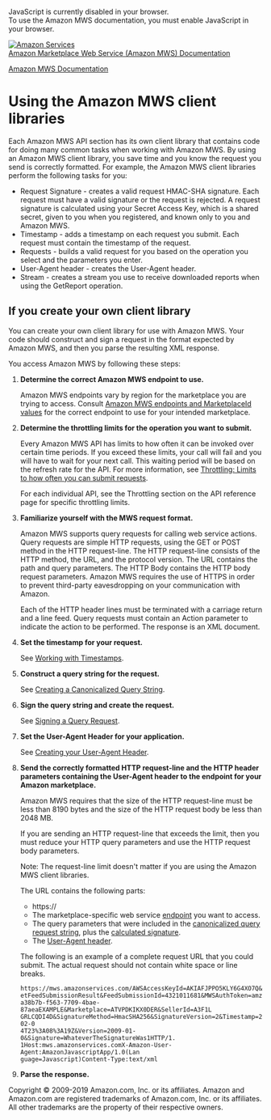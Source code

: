 <div id="MWSDX_noscript">

JavaScript is currently disabled in your browser.  
To use the Amazon MWS documentation, you must enable JavaScript in your
browser.

</div>

<div id="MWSDX_divtop">

[![Amazon
Services](https://images-na.ssl-images-amazon.com/images/G/08/mwsportal/fr_FR/amazonservices.gif
"Amazon Services")](http://services.amazon.fr)  
<span id="MWSDX_titlebar">[Amazon Marketplace Web Service (Amazon MWS)
Documentation](https://developer.amazonservices.fr/gp/mws/docs.html)</span>

</div>

<div id="MWSDX_divbottom">

<div id="MWSDX_divleft">

<div id="MWSDX_toc">

</div>

</div>

<div id="MWSDX_divright">

<div id="MWSDX_content">

<span id="MWSDX_breadcrumbs">[Amazon MWS
Documentation](https://developer.amazonservices.fr/gp/mws/docs.html)</span>

<div id="DG_ClientLibraries" class="nested0">

# Using the Amazon MWS client libraries

<div class="body">

Each <span class="ph">Amazon MWS</span> API section has its own client
library that contains code for doing many common tasks when working with
<span class="ph">Amazon MWS</span>. By using an <span class="ph">Amazon
MWS</span> client library, you save time and you know the request you
send is correctly formatted. For example, the <span class="ph">Amazon
MWS</span> client libraries perform the following tasks for you:

  - Request Signature - creates a valid request HMAC-SHA signature. Each
    request must have a valid signature or the request is rejected. A
    request signature is calculated using your Secret Access Key, which
    is a shared secret, given to you when you registered, and known only
    to you and <span class="ph">Amazon MWS</span>.
  - Timestamp - adds a timestamp on each request you submit. Each
    request must contain the timestamp of the request.
  - Requests - builds a valid request for you based on the operation you
    select and the parameters you enter.
  - User-Agent header - creates the User-Agent header.
  - Stream - creates a stream you use to receive downloaded reports when
    using the <span class="keyword apiname">GetReport</span> operation.

</div>

<div id="DG_OwnClientLibrary" class="topic concept nested1">

## If you create your own client library

<div class="body conbody">

You can create your own client library for use with
<span class="ph">Amazon MWS</span>. Your code should construct and sign
a request in the format expected by <span class="ph">Amazon MWS</span>,
and then you parse the resulting XML response.

You access <span class="ph">Amazon MWS</span> by following these steps:

1.  **Determine the correct <span class="ph">Amazon MWS</span> endpoint
    to use.**
    
    <span class="ph">Amazon MWS</span> endpoints vary by region for the
    marketplace you are trying to access. Consult [Amazon MWS endpoints
    and MarketplaceId values](../dev_guide/DG_Endpoints.html) for the
    correct endpoint to use for your intended marketplace.

2.  **Determine the throttling limits for the operation you want to
    submit.**
    
    Every <span class="ph">Amazon MWS</span> API has limits to how often
    it can be invoked over certain time periods. If you exceed these
    limits, your call will fail and you will have to wait for your next
    call. This waiting period will be based on the
    <span class="keyword">refresh rate</span> for the API. For more
    information, see [Throttling: Limits to how often you can submit
    requests](../dev_guide/DG_Throttling.html).
    
    For each individual API, see the Throttling section on the API
    reference page for specific throttling limits.

3.  **Familiarize yourself with the MWS request format.**
    
    <span class="ph">Amazon MWS</span> supports query requests for
    calling web service actions. Query requests are simple HTTP
    requests, using the GET or POST method in the HTTP request-line. The
    HTTP request-line consists of the HTTP method, the URL, and the
    protocol version. The URL contains the path and query parameters.
    The HTTP Body contains the HTTP body request parameters.
    <span class="ph">Amazon MWS</span> requires the use of HTTPS in
    order to prevent third-party eavesdropping on your communication
    with Amazon.
    
    Each of the HTTP header lines must be terminated with a carriage
    return and a line feed. Query requests must contain an Action
    parameter to indicate the action to be performed. The response is an
    XML document.

4.  **Set the timestamp for your request.**
    
    See [Working with Timestamps](DG_Timestamps.html).

5.  **Construct a query string for the request.**
    
    See [Creating a Canonicalized Query String](DG_QueryString.html).

6.  **Sign the query string and create the request.**
    
    See [Signing a Query Request](DG_SigningQueryRequest.html).

7.  **Set the User-Agent Header for your application.**
    
    See [Creating your User-Agent Header](DG_UserAgentHeader.html).

8.  **Send the correctly formatted HTTP request-line and the HTTP header
    parameters containing the User-Agent header to the endpoint for your
    Amazon marketplace.**
    
    <span class="ph">Amazon MWS</span> requires that the size of the
    HTTP request-line must be less than 8190 bytes and the size of the
    HTTP request body be less than 2048 MB.
    
    If you are sending an HTTP request-line that exceeds the limit, then
    you must reduce your HTTP query parameters and use the HTTP request
    body parameters.
    
    <div class="note note">
    
    <span class="notetitle">Note:</span> The request-line limit doesn't
    matter if you are using the <span class="ph">Amazon MWS</span>
    client libraries.
    
    </div>
    
    The URL contains the following parts:
    
      - <span class="ph filepath">https:// </span>
      - The marketplace-specific web service
        [endpoint](../dev_guide/DG_Endpoints.html) you want to access.
      - The query parameters that were included in the [canonicalized
        query request string](DG_QueryString.html), plus the [calculated
        signature](DG_SigningQueryRequest.html).
      - The [User-Agent header](DG_UserAgentHeader.html).
    
    The following is an example of a complete request URL that you could
    submit. The actual request should not contain white space or line
    breaks.
    
    ``` pre codeblock
    https://mws.amazonservices.com/AWSAccessKeyId=AKIAFJPPO5KLY6G4XO7Q&Action=G
    etFeedSubmissionResult&FeedSubmissionId=4321011681&MWSAuthToken=amzn.mws.4e
    a38b7b-f563-7709-4bae-87aeaEXAMPLE&Marketplace=ATVPDKIKX0DER&SellerId=A3F1L
    GRLCQDI4D&SignatureMethod=HmacSHA256&SignatureVersion=2&Timestamp=2011-02-0
    4T23%3A08%3A19Z&Version=2009-01-0&Signature=WhateverTheSignatureWas1HTTP/1.
    1Host:mws.amazonservices.comX-Amazon-User-Agent:AmazonJavascriptApp/1.0(Lan
    guage=Javascript)Content-Type:text/xml
    ```

9.  **Parse the response.**

</div>

</div>

</div>

<div id="MWSDX_footer">

Copyright © 2009-2019 Amazon.com, Inc. or its affiliates. Amazon and
Amazon.com are registered trademarks of Amazon.com, Inc. or its
affiliates. All other trademarks are the property of their respective
owners.

</div>

</div>

</div>

<div style="clear: both;">

</div>

</div>
